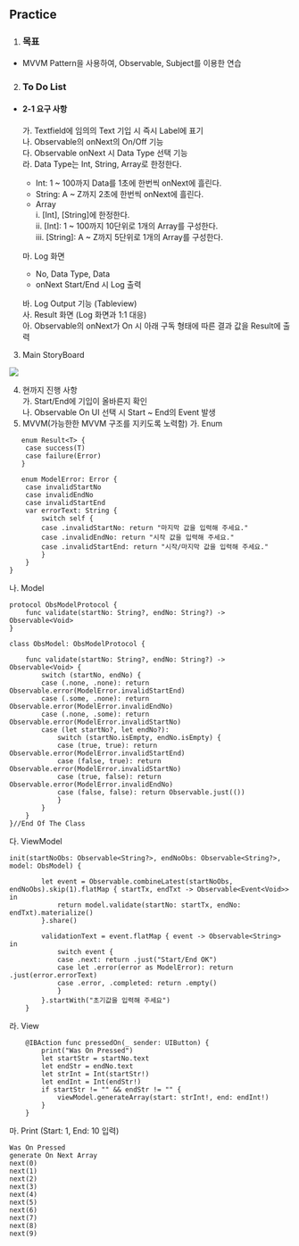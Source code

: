 ## Practice
1. ### **목표**
- MVVM Pattern을 사용하여, Observable, Subject를 이용한 연습
2. ### **To Do List**</br>
- #### **2-1 요구 사항**</br>
    가. Textfield에 임의의 Text 기입 시 즉시 Label에 표기</br>
    나. Observable의 onNext의 On/Off 기능</br>
    다. Observable onNext 시 Data Type 선택 기능</br>
    라. Data Type는 Int, String, Array로 한정한다.</br>
    - Int: 1 ~ 100까지 Data를 1초에 한번씩 onNext에 흘린다.
    - String: A ~ Z까지 2초에 한번씩 onNext에 흘린다.
    - Array</br>
        i. [Int], [String]에 한정한다.</br>
        ii. [Int]: 1 ~ 100까지 10단위로 1개의 Array를 구성한다.</br>
        iii. [String]: A ~ Z까지 5단위로 1개의 Array를 구성한다.</br>

    마. Log 화면
    - No, Data Type, Data
    - onNext Start/End 시 Log 출력</br>
        
    바. Log Output 기능 (Tableview)</br>
    사. Result 화면 (Log 화면과 1:1 대응)</br>
    아. Observable의 onNext가 On 시 아래 구독 형태에 따른 결과 값을 Result에 출력</br>

3. Main StoryBoard</br>
<img src = "https://github.com/chalie00/RxStudy/blob/4WPractice/Image/MainStoryBoard.png">

4. 현까지 진행 사항</br>
   가. Start/End에 기입이 올바른지 확인</br>
   나. Observable On UI 선택 시 Start ~ End의 Event 발생
5. MVVM(가능한한 MVVM 구조를 지키도록 노력함)
   가. Enum
```
   enum Result<T> {
    case success(T)
    case failure(Error)
   }

   enum ModelError: Error {
    case invalidStartNo
    case invalidEndNo
    case invalidStartEnd
    var errorText: String {
        switch self {
        case .invalidStartNo: return "마지막 값을 입력해 주세요."
        case .invalidEndNo: return "시작 값을 입력해 주세요."
        case .invalidStartEnd: return "시작/마지막 값을 입력해 주세요."
        }
    }
}
```
   나. Model
```
protocol ObsModelProtocol {
    func validate(startNo: String?, endNo: String?) -> Observable<Void>
}

class ObsModel: ObsModelProtocol {
    
    func validate(startNo: String?, endNo: String?) -> Observable<Void> {
        switch (startNo, endNo) {
        case (.none, .none): return Observable.error(ModelError.invalidStartEnd)
        case (.some, .none): return Observable.error(ModelError.invalidEndNo)
        case (.none, .some): return Observable.error(ModelError.invalidStartNo)
        case (let startNo?, let endNo?):
            switch (startNo.isEmpty, endNo.isEmpty) {
            case (true, true): return Observable.error(ModelError.invalidStartEnd)
            case (false, true): return Observable.error(ModelError.invalidStartNo)
            case (true, false): return Observable.error(ModelError.invalidEndNo)
            case (false, false): return Observable.just(())
            }
        }
    }
}//End Of The Class
```
   다. ViewModel
```
init(startNoObs: Observable<String?>, endNoObs: Observable<String?>, model: ObsModel) {
   
        let event = Observable.combineLatest(startNoObs, endNoObs).skip(1).flatMap { startTx, endTxt -> Observable<Event<Void>> in
            return model.validate(startNo: startTx, endNo: endTxt).materialize()
        }.share()
        
        validationText = event.flatMap { event -> Observable<String> in
            switch event {
            case .next: return .just("Start/End OK")
            case let .error(error as ModelError): return .just(error.errorText)
            case .error, .completed: return .empty()
            }
        }.startWith("초기값을 입력해 주세요")
    }
```
   라. View
```
    @IBAction func pressedOn(_ sender: UIButton) {
        print("Was On Pressed")
        let startStr = startNo.text
        let endStr = endNo.text
        let strInt = Int(startStr!)
        let endInt = Int(endStr!)
        if startStr != "" && endStr != "" {
            viewModel.generateArray(start: strInt!, end: endInt!)
        }
    }
```
마. Print (Start: 1, End: 10 입력)
```
Was On Pressed
generate On Next Array
next(0)
next(1)
next(2)
next(3)
next(4)
next(5)
next(6)
next(7)
next(8)
next(9)
```